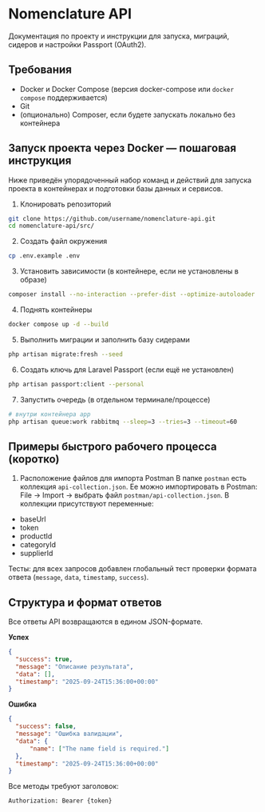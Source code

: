 # Nomenclature API

Документация по проекту и инструкции для запуска, миграций, сидеров и настройки Passport (OAuth2).

## Требования

- Docker и Docker Compose (версия docker-compose или `docker compose` поддерживается)
- Git
- (опционально) Composer, если будете запускать локально без контейнера

## Запуск проекта через Docker — пошаговая инструкция

Ниже приведён упорядоченный набор команд и действий для запуска проекта в контейнерах и подготовки базы данных и сервисов.

1. Клонировать репозиторий
```bash
git clone https://github.com/username/nomenclature-api.git
cd nomenclature-api/src/
```

2. Создать файл окружения
```bash
cp .env.example .env
```

3. Установить зависимости (в контейнере, если не установлены в образе)
```bash
composer install --no-interaction --prefer-dist --optimize-autoloader
```

4. Поднять контейнеры
```bash
docker compose up -d --build
```

5. Выполнить миграции и заполнить базу сидерами
```bash
php artisan migrate:fresh --seed
```

6. Создать ключь для Laravel Passport (если ещё не установлен)
```bash
php artisan passport:client --personal
```

7. Запустить очередь (в отдельном терминале/процессе)
```bash
# внутри контейнера app
php artisan queue:work rabbitmq --sleep=3 --tries=3 --timeout=60
```

## Примеры быстрого рабочего процесса (коротко)

1. Расположение файлов для импорта Postman
В папке `postman` есть коллекция `api-collection.json`. Ее можно импортировать в Postman: File → Import → выбрать файл `postman/api-collection.json`.
В коллекции присутствуют переменные:
- baseUrl
- token
- productId
- categoryId
- supplierId

Тесты: для всех запросов добавлен глобальный тест проверки формата ответа (`message`, `data`, `timestamp`, `success`).

## Структура и формат ответов

Все ответы API возвращаются в едином JSON-формате.

**Успех**
```json
{
  "success": true,
  "message": "Описание результата",
  "data": [],
  "timestamp": "2025-09-24T15:36:00+00:00"
}
```

**Ошибка**
```json
{
  "success": false,
  "message": "Ошибка валидации",
  "data": {
      "name": ["The name field is required."]
  },
  "timestamp": "2025-09-24T15:36:00+00:00"
}
```

Все методы требуют заголовок:
```
Authorization: Bearer {token}
```



